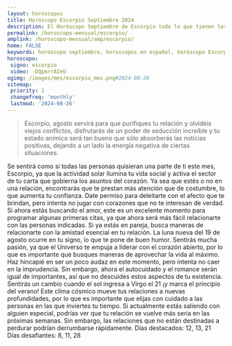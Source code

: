 ```yaml
---
layout: horoscopos
title: Horoscopo Escorpio Septiembre 2024
description: El Horóscopo Septiembre de Escorpio todo lo que tienen los astros preparados para este mes, amor, trabajo, familia. Todo sobre astrologia, tarot, predicciones. Horoscopo gratis en español, predicciones y astrología.
permalink: /horoscopo-mensual/escorpio/
amplink: /horoscopo-mensual/amp/escorpio/
home: FALSE
keywords: horóscopo septiembre, horoscopos en español, horóscopo Escorpio septiembre , horóscopo esperanza gracia, horoscop, horóscopos gratis, horoscopo Escorpio, Tarot, Astrologia, Zodíaco, Escorpio, horoscopo gratis, horoscopo del mes 
horoscopo:
 signo: escorpio
 video: -DQpmrrAIeU
ogimg: /images/mes/escorpio_mes.png#2024-08-26
sitemap:
 priority: 1
 changefreq: 'monthly'
 lastmod: '2024-08-26'
---
```



 > Escorpio, agosto servirá para que purifiques tu relación y olvidéis viejos conflictos, disfrutarás de un poder de seducción increíble y tu estado anímico será tan bueno que sólo absorberás las noticias positivas, dejando a un lado la energía negativa de ciertas situaciones.



Se sentirá como si todas las personas quisieran una parte de ti este mes, Escorpio, ya que la actividad solar ilumina tu vida social y activa el sector de tu carta que gobierna los asuntos del corazón. Ya sea que estés o no en una relación, encontrarás que te prestan más atención que de costumbre, lo que aumenta tu confianza.
Date permiso para deleitarte con el afecto que te brindan, pero intenta no jugar con corazones que no te interesan de verdad. Si ahora estás buscando el amor, este es un excelente momento para programar algunas primeras citas, ya que ahora será más fácil relacionarte con las personas indicadas. Si ya estás en pareja, busca maneras de relacionarte con la amistad esencial en tu relación.
La luna nueva del 19 de agosto ocurre en tu signo, lo que te pone de buen humor. Sentirás mucha pasión, ya que el Universo te empuja a liderar con el corazón abierto, por lo que es importante que busques maneras de aprovechar la vida al máximo. Haz hincapié en ser un poco audaz en este momento, pero intenta no caer en la imprudencia. Sin embargo, ahora el autocuidado y el romance serán igual de importantes, así que no descuides estos aspectos de tu existencia.
Sentirás un cambio cuando el sol ingresa a Virgo el 21 ¡y marca el principio del verano! Este clima cósmico mueve tus relaciones a nuevas profundidades, por lo que es importante que elijas con cuidado a las personas en las que inviertes tu tiempo. Si actualmente estás saliendo con alguien especial, podrías ver que tu relación se vuelve más seria en las próximas semanas. Sin embargo, las relaciones que no están destinadas a perdurar podrían derrumbarse rápidamente.
Días destacados: 12, 13, 21
Días desafiantes: 8, 11, 28